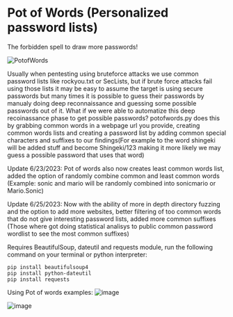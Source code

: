 # Pot of Words (Personalized password lists)
The forbidden spell to draw more passwords!

![PotofWords](https://github.com/raskolnikov90/potofwords.py/assets/44821234/16d53a7f-80ba-4085-ad6e-7504bd343388)

  Usually when pentesting using bruteforce attacks we use common password lists like rockyou.txt or SecLists, but if brute force attacks fail using those lists it may be easy to assume the target is using secure passwords but many times it is possible to guess their passwords by manualy doing deep reconnaissance and guessing some possible passwords out of it. What if we were able to automatize this deep recoinassance phase to get possible passwords? potofwords.py does this by grabbing common words in a webpage url you provide, creating common words lists and creating a password list by adding common special characters and suffixes to our findings(For example to the word shingeki will be added stuff and become Shingeki/123 making it more likely we may guess a possible password that uses that word)

Update 6/23/2023: Pot of words also now creates least common words list, added the option of randomly combine common and least common words (Example: sonic and mario will be randomly combined into sonicmario or Mario.Sonic)

Update 6/25/2023: Now with the ability of more in depth directory fuzzing and the option to add more websites, better filtering of too common words that do not give interesting password lists, added more common suffixes (Those where got doing statistical analisys to public common password wordlist to see the most common suffixes) 

Requires BeautifulSoup, dateutil and requests module, run the following command on your terminal or python interpreter:

```
pip install beautifulsoup4
pip install python-dateutil
pip install requests
```

Using Pot of words examples:
![image](https://github.com/raskolnikov90/potofwords.py/assets/44821234/37868421-d890-4742-8f0a-7ad9fca4ab0e)

![image](https://github.com/raskolnikov90/potofwords.py/assets/44821234/9f19915c-f5ac-4aa5-9742-94edbad1c872)



